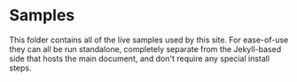 # Samples

This folder contains all of the live samples used by this site. For ease-of-use they can all be run standalone, completely separate from the Jekyll-based side that hosts the main document, and don't require any special install steps.